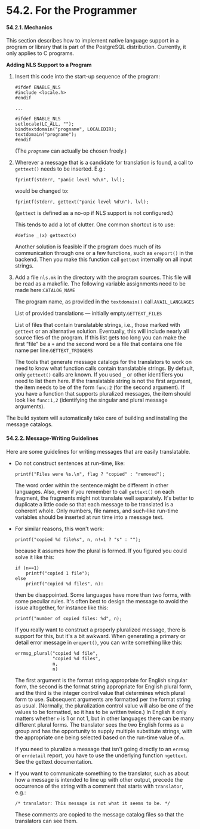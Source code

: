 # 54.2. For the Programmer



#### 54.2.1. Mechanics

This section describes how to implement native language support in a program or library that is part of the PostgreSQL distribution. Currently, it only applies to C programs.

**Adding NLS Support to a Program**

1.  Insert this code into the start-up sequence of the program:

    ```
    #ifdef ENABLE_NLS
    #include <locale.h>
    #endif

    ...

    #ifdef ENABLE_NLS
    setlocale(LC_ALL, "");
    bindtextdomain("progname", LOCALEDIR);
    textdomain("progname");
    #endif
    ```

    (The _`progname`_ can actually be chosen freely.)
2.  Wherever a message that is a candidate for translation is found, a call to `gettext()` needs to be inserted. E.g.:

    ```
    fprintf(stderr, "panic level %d\n", lvl);
    ```

    would be changed to:

    ```
    fprintf(stderr, gettext("panic level %d\n"), lvl);
    ```

    (`gettext` is defined as a no-op if NLS support is not configured.)

    This tends to add a lot of clutter. One common shortcut is to use:

    ```
    #define _(x) gettext(x)
    ```

    Another solution is feasible if the program does much of its communication through one or a few functions, such as `ereport()` in the backend. Then you make this function call `gettext` internally on all input strings.
3.  Add a file `nls.mk` in the directory with the program sources. This file will be read as a makefile. The following variable assignments need to be made here:`CATALOG_NAME`

    The program name, as provided in the `textdomain()` call.`AVAIL_LANGUAGES`

    List of provided translations — initially empty.`GETTEXT_FILES`

    List of files that contain translatable strings, i.e., those marked with `gettext` or an alternative solution. Eventually, this will include nearly all source files of the program. If this list gets too long you can make the first “file” be a `+` and the second word be a file that contains one file name per line.`GETTEXT_TRIGGERS`

    The tools that generate message catalogs for the translators to work on need to know what function calls contain translatable strings. By default, only `gettext()` calls are known. If you used `_` or other identifiers you need to list them here. If the translatable string is not the first argument, the item needs to be of the form `func:2` (for the second argument). If you have a function that supports pluralized messages, the item should look like `func:1,2` (identifying the singular and plural message arguments).

The build system will automatically take care of building and installing the message catalogs.

#### 54.2.2. Message-Writing Guidelines

Here are some guidelines for writing messages that are easily translatable.

*   Do not construct sentences at run-time, like:

    ```
    printf("Files were %s.\n", flag ? "copied" : "removed");
    ```

    The word order within the sentence might be different in other languages. Also, even if you remember to call `gettext()` on each fragment, the fragments might not translate well separately. It's better to duplicate a little code so that each message to be translated is a coherent whole. Only numbers, file names, and such-like run-time variables should be inserted at run time into a message text.
*   For similar reasons, this won't work:

    ```
    printf("copied %d file%s", n, n!=1 ? "s" : "");
    ```

    because it assumes how the plural is formed. If you figured you could solve it like this:

    ```
    if (n==1)
        printf("copied 1 file");
    else
        printf("copied %d files", n):
    ```

    then be disappointed. Some languages have more than two forms, with some peculiar rules. It's often best to design the message to avoid the issue altogether, for instance like this:

    ```
    printf("number of copied files: %d", n);
    ```

    If you really want to construct a properly pluralized message, there is support for this, but it's a bit awkward. When generating a primary or detail error message in `ereport()`, you can write something like this:

    ```
    errmsg_plural("copied %d file",
                  "copied %d files",
                  n,
                  n)
    ```

    The first argument is the format string appropriate for English singular form, the second is the format string appropriate for English plural form, and the third is the integer control value that determines which plural form to use. Subsequent arguments are formatted per the format string as usual. (Normally, the pluralization control value will also be one of the values to be formatted, so it has to be written twice.) In English it only matters whether _`n`_ is 1 or not 1, but in other languages there can be many different plural forms. The translator sees the two English forms as a group and has the opportunity to supply multiple substitute strings, with the appropriate one being selected based on the run-time value of _`n`_.

    If you need to pluralize a message that isn't going directly to an `errmsg` or `errdetail` report, you have to use the underlying function `ngettext`. See the gettext documentation.
*   If you want to communicate something to the translator, such as about how a message is intended to line up with other output, precede the occurrence of the string with a comment that starts with `translator`, e.g.:

    ```
    /* translator: This message is not what it seems to be. */
    ```

    These comments are copied to the message catalog files so that the translators can see them.
